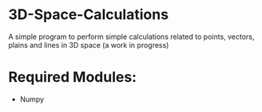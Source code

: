 # 3D-Space-Calculations
A simple program to perform simple calculations related to points, vectors, plains and lines in 3D space (a work in progress)

# Required Modules:
- Numpy
